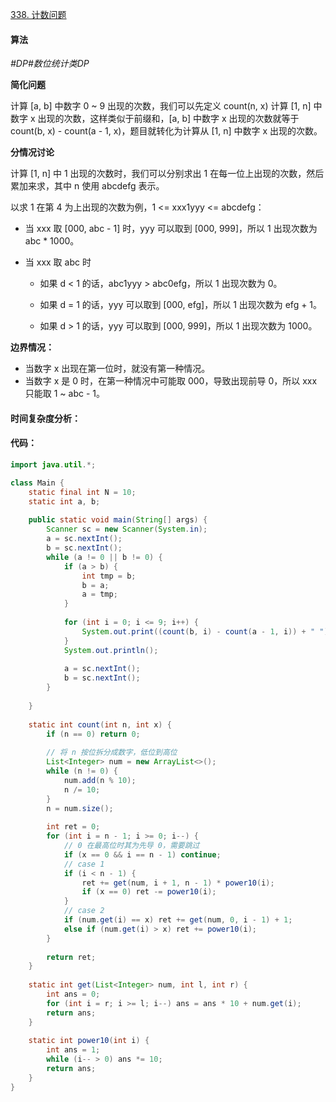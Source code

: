 [338. 计数问题](https://www.acwing.com/problem/content/340/)

#### 算法

*#DP#数位统计类DP*

**简化问题**

计算 [a, b] 中数字 0 ~ 9 出现的次数，我们可以先定义 count(n, x) 计算 [1, n] 中数字 x 出现的次数，这样类似于前缀和，[a, b] 中数字 x 出现的次数就等于 count(b, x) - count(a - 1, x)，题目就转化为计算从 [1, n] 中数字 x 出现的次数。

**分情况讨论**

计算 [1, n] 中 1 出现的次数时，我们可以分别求出 1 在每一位上出现的次数，然后累加来求，其中 n 使用 abcdefg 表示。

以求 1 在第 4 为上出现的次数为例，1 <= xxx1yyy <= abcdefg：

- 当 xxx 取 [000, abc - 1] 时，yyy 可以取到 [000, 999]，所以 1 出现次数为 abc * 1000。

- 当 xxx 取 abc 时 

  - 如果 d < 1 的话，abc1yyy > abc0efg，所以 1 出现次数为 0。
  
  - 如果 d = 1 的话，yyy 可以取到 [000, efg]，所以 1 出现次数为 efg + 1。
  
  - 如果 d > 1 的话，yyy 可以取到 [000, 999]，所以 1 出现次数为 1000。

**边界情况：**

- 当数字 x 出现在第一位时，就没有第一种情况。
- 当数字 x 是 0 时，在第一种情况中可能取 000，导致出现前导 0，所以 xxx 只能取 1 ~ abc - 1。

#### 时间复杂度分析：



#### 代码：

```java
import java.util.*;

class Main {
    static final int N = 10;
    static int a, b;
    
    public static void main(String[] args) {
        Scanner sc = new Scanner(System.in);
        a = sc.nextInt();
        b = sc.nextInt();
        while (a != 0 || b != 0) {
            if (a > b) {
                int tmp = b;
                b = a;
                a = tmp;
            }
            
            for (int i = 0; i <= 9; i++) {
                System.out.print((count(b, i) - count(a - 1, i)) + " ");
            }
            System.out.println();
            
            a = sc.nextInt();
            b = sc.nextInt();
        }
        
    }
    
    static int count(int n, int x) {
        if (n == 0) return 0;
        
        // 将 n 按位拆分成数字，低位到高位
        List<Integer> num = new ArrayList<>();
        while (n != 0) {
            num.add(n % 10);
            n /= 10;
        }
        n = num.size();
        
        int ret = 0;
        for (int i = n - 1; i >= 0; i--) {
            // 0 在最高位时其为先导 0，需要跳过
            if (x == 0 && i == n - 1) continue;
            // case 1
            if (i < n - 1) {
                ret += get(num, i + 1, n - 1) * power10(i);
                if (x == 0) ret -= power10(i);
            }
            // case 2
            if (num.get(i) == x) ret += get(num, 0, i - 1) + 1;
            else if (num.get(i) > x) ret += power10(i); 
        }
        
        return ret;
    }
    
    static int get(List<Integer> num, int l, int r) {
        int ans = 0;
        for (int i = r; i >= l; i--) ans = ans * 10 + num.get(i);
        return ans;
    }
    
    static int power10(int i) {
        int ans = 1;
        while (i-- > 0) ans *= 10;
        return ans;
    }
}
```

